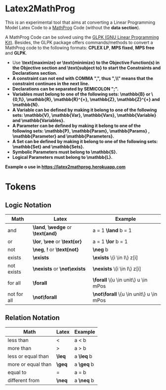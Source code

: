 Latex2MathProg
==============

This is an experimental tool that aims at converting a Linear Programming Model Latex Code to a <a href="https://www3.nd.edu/~jeff/mathprog/glpk-4.47/doc/gmpl.pdf" target="_mathProgTutorial">MathProg</a> Code (without the <b>data section</b>).

A MathProg Code can be solved using the <a href="https://www.gnu.org/software/glpk/" target="_glpk">GLPK (GNU Linear Programming Kit)</a>. Besides, the GLPK package offers commands/methods to convert a MathProg code to the following formats: <b>CPLEX LP</b>, <b>MPS fixed</b>, <b>MPS free</b> and <b>GLPK</b>.

- Use <b>\text{maximize}<b> or <b>\text{minimize}</b> to the Objective Function(s) in the <b>Objective section</b> and <b>\text{subject to}</b> to start the <b>Constraints and Declarations section</b>.
- A constraint can not end with COMMA "<b>,</b>", thus "<b>,\\\\</b>" means that the constraint continues in the next line.
- <b>Declarations</b> can be separated by SEMICOLON "<b>;</b>".
- <b>Variables</b> must belong to one of the following sets: <b>\mathbb{B}</b> or <b>\\{0,1\\}</b>, <b>\mathbb{R}</b>, <b>\mathbb{R}^{+}</b>, <b>\mathbb{Z}</b>, <b>\mathbb{Z}^{+}</b> and <b>\mathbb{N}</b>.
- A <b>Variable</b> can be defined by making it belong to one of the following sets: <b>\mathbb{V}</b>, <b>\mathbb{Var}</b>, <b>\mathbb{Vars}</b>, <b>\mathbb{Variable}</b> and <b>\mathbb{Variables}</b>.
- A <b>Parameter</b> can be defined by making it belong to one of the following sets: <b>\mathbb{P}</b>, <b>\mathbb{Param}</b>, <b>\mathbb{Params}</b> , <b>\mathbb{Parameter}</b> and <b>\mathbb{Parameters}</b>.
- A <b>Set</b> can be defined by making it belong to one of the following sets: <b>\mathbb{Set}</b> and <b>\mathbb{Sets}</b>.
- <b>Symbolic Parameters</b> must belong to <b>\mathbb{S}</b>.
- <b>Logical Parameters</b> must belong to <b>\mathbb{L}</b>.

Example o use in <a href='https://latex2mathprog.herokuapp.com' target='_blank'>https://latex2mathprog.herokuapp.com</a>

# Tokens

## Logic Notation

| Math      | Latex                         | Example      |
|-----------|-------------------------------|--------------|
| and       | <b>\land</b>, <b>\wedge</b> or <b>\text{and}</b> | a = 1 <b>\land</b> b = 1 |
| or        | <b>\lor</b>, <b>\vee</b> or <b>\text{or}</b> | a = 1 <b>\lor</b> b = 1 |
| not       | <b>\neg</b>, <b>!</b> or <b>\text{not}</b>       | <b>\neg</b> b | 
| exists    | <b>\exists</b> | <b>\exists</b> \\{i \in I\\} z[i] |
| not exists  | <b>\nexists</b> or <b>\not\exists</b> | <b>\nexists</b> \\{i \in I\\} z[i] |
| for all    | <b>\forall</b> | <b>\forall</b> \\{u \in unit\\} u \in mPos |
| not for all  | <b>\not\forall</b> | <b>\not\forall</b> \\{u \in unit\\} u \in mPos |

## Relation Notation

| Math      | Latex   | Example   |
|-----------|---------|-----------|
| less than | <       | a < b     |
| more than | >       | a > b     |
| less or equal than  | <b>\leq</b> | a <b>\leq</b> b |
| more or equal than  | <b>\geq</b> | a <b>\geq</b> b |
| equal to  | =       | a = b       |
| different from      | <b>\neq</b> | a <b>\neq</b> b |
